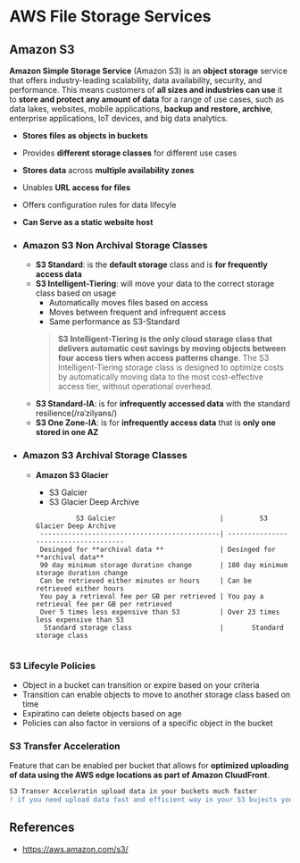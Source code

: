 # AWS File Storage Services

## Amazon S3
**Amazon Simple Storage Service** (Amazon S3) is an **object storage** service that offers industry-leading scalability, data availability, security, and performance.
This means customers of **all sizes and industries can use** it to **store and protect any amount of data** for a range of use cases, such as data lakes, websites, 
mobile applications, **backup and restore, archive**, enterprise applications, IoT devices, and big data analytics.

* **Stores files as objects in buckets**
* Provides **different storage classes** for different use cases
* **Stores data** across **multiple availability zones**
* Unables **URL access for files**
* Offers configuration rules for data lifecyle
* **Can Serve as a static website host**

* ### Amazon S3 Non Archival Storage Classes
  * **S3 Standard**: is the **default storage** class and is **for frequently access data**
  * **S3 Intelligent-Tiering**: will move your data to the correct storage class based on usage
    * Automatically moves files based on access
    * Moves between frequent and infrequent access
    * Same performance as S3-Standard   
    > **S3 Intelligent-Tiering is the only cloud storage class that delivers automatic cost savings by moving objects between four access tiers when access patterns change**. 
    The S3 Intelligent-Tiering storage class is designed to optimize costs by automatically moving data to the most cost-effective access tier, without operational overhead.
  * **S3 Standard-IA**: is for **infrequently accessed data** with the standard resilience(/rəˈzilyəns/)
  * **S3 One Zone-IA**: is for **infrequently access data** that is **only one stored in one AZ**
* ### Amazon S3 Archival Storage Classes
  * **Amazon S3 Glacier**
    * S3 Galcier
    * S3 Glacier Deep Archive
    
    ```
              S3 Galcier                          |         S3 Glacier Deep Archive
     ---------------------------------------------| -------------------------------------
     Desinged for **archival data **              | Desinged for **archival data** 
     90 day minimum storage duration change       | 180 day minimum storage duration change
     Can be retrieved either minutes or hours     | Can be retrieved either hours
     You pay a retrieval fee per GB per retrieved | You pay a retrieval fee per GB per retrieved
     Over 5 times less expensive than S3          | Over 23 times less expensive than S3 
      Standard storage class                      |       Standard storage class   
     
     ```
    

### S3 Lifecyle Policies
* Object in a bucket can transition or expire based on your criteria
* Transition can enable objects to move to another storage class based on time
* Expiratino can delete objects based on age
* Policies can also factor in versions of a specific object in the bucket
### S3 Transfer Acceleration 
Feature that can be enabled per bucket that allows for **optimized uploading of data using the AWS edge locations as part of Amazon CluudFront**.
```diff
S3 Transer Acceleratin upload data in your buckets much faster
! if you need upload data fast and efficient way in your S3 bujects you can consider utilizing S3 Transfer Acceleration
```
  
## References
* https://aws.amazon.com/s3/
